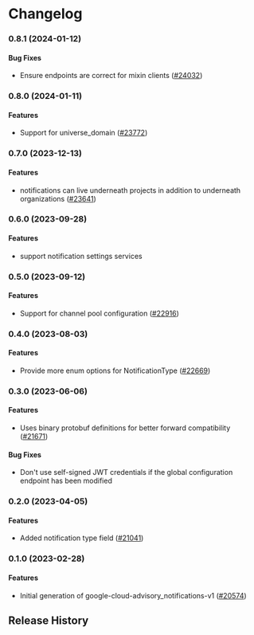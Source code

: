 # Changelog

### 0.8.1 (2024-01-12)

#### Bug Fixes

* Ensure endpoints are correct for mixin clients ([#24032](https://github.com/googleapis/google-cloud-ruby/issues/24032)) 

### 0.8.0 (2024-01-11)

#### Features

* Support for universe_domain ([#23772](https://github.com/googleapis/google-cloud-ruby/issues/23772)) 

### 0.7.0 (2023-12-13)

#### Features

* notifications can live underneath projects in addition to underneath organizations  ([#23641](https://github.com/googleapis/google-cloud-ruby/issues/23641)) 

### 0.6.0 (2023-09-28)

#### Features

* support notification settings services 

### 0.5.0 (2023-09-12)

#### Features

* Support for channel pool configuration ([#22916](https://github.com/googleapis/google-cloud-ruby/issues/22916)) 

### 0.4.0 (2023-08-03)

#### Features

* Provide more enum options for NotificationType ([#22669](https://github.com/googleapis/google-cloud-ruby/issues/22669)) 

### 0.3.0 (2023-06-06)

#### Features

* Uses binary protobuf definitions for better forward compatibility ([#21671](https://github.com/googleapis/google-cloud-ruby/issues/21671)) 
#### Bug Fixes

* Don't use self-signed JWT credentials if the global configuration endpoint has been modified 

### 0.2.0 (2023-04-05)

#### Features

* Added notification type field ([#21041](https://github.com/googleapis/google-cloud-ruby/issues/21041)) 

### 0.1.0 (2023-02-28)

#### Features

* Initial generation of google-cloud-advisory_notifications-v1 ([#20574](https://github.com/googleapis/google-cloud-ruby/issues/20574)) 

## Release History
